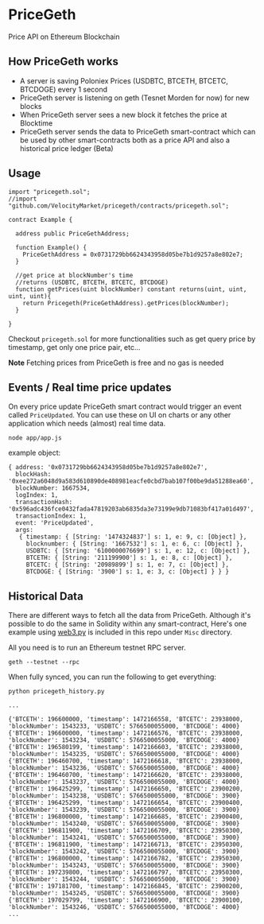 # PriceGeth
Price API on Ethereum Blockchain


## How PriceGeth works
  - A server is saving Poloniex Prices (USDBTC, BTCETH, BTCETC, BTCDOGE) every 1 second
  - PriceGeth server is listening on geth (Tesnet Morden for now) for new blocks
  - When PriceGeth server sees a new block it fetches the price at Blocktime
  - PriceGeth server sends the data to PriceGeth smart-contract which can be used by other smart-contracts both as a price API and also a historical price ledger (Beta)


## Usage

```
import "pricegeth.sol";
//import "github.com/VelocityMarket/pricegeth/contracts/pricegeth.sol";

contract Example {

  address public PriceGethAddress;

  function Example() {
    PriceGethAddress = 0x0731729bb6624343958d05be7b1d9257a8e802e7;
  }

  //get price at blockNumber's time
  //returns (USDBTC, BTCETH, BTCETC, BTCDOGE)
  function getPrices(uint blockNumber) constant returns(uint, uint, uint, uint){
    return Pricegeth(PriceGethAddress).getPrices(blockNumber);
  }

}
```

Checkout `pricegeth.sol` for more functionalities such as get query price by timestamp, get only one price pair, etc...

__Note__ Fetching prices from PriceGeth is free and no gas is needed

## Events / Real time price updates
On every price update PriceGeth smart contract would trigger an event called `PriceUpdated`. You can use these on UI on charts or any other application which needs (almost) real time data.

`node app/app.js`

example object:
```
{ address: '0x0731729bb6624343958d05be7b1d9257a8e802e7',
  blockHash: '0xee272a6048d9a583d610890de408981eacfe0cbd7bab107f00be9da51288ea60',
  blockNumber: 1667534,
  logIndex: 1,
  transactionHash: '0x596adc436fce0432fada47819203ab6835da3e73199e9db71083bf417a01d497',
  transactionIndex: 1,
  event: 'PriceUpdated',
  args:
   { timestamp: { [String: '1474324837'] s: 1, e: 9, c: [Object] },
     blocknumber: { [String: '1667532'] s: 1, e: 6, c: [Object] },
     USDBTC: { [String: '6100000076699'] s: 1, e: 12, c: [Object] },
     BTCETH: { [String: '211199900'] s: 1, e: 8, c: [Object] },
     BTCETC: { [String: '20989899'] s: 1, e: 7, c: [Object] },
     BTCDOGE: { [String: '3900'] s: 1, e: 3, c: [Object] } } }
```

## Historical Data

There are different ways to fetch all the data from PriceGeth. Although it's possible to do the same in Solidity within any smart-contract, Here's one example using [web3.py](https://github.com/pipermerriam/web3.py) is included in this repo under `Misc` directory.

All you need is to run an Ethereum testnet RPC server.

`geth --testnet --rpc`

When fully synced, you can run the following to get everything:

`python pricegeth_history.py`

```
...

{'BTCETH': 196600000, 'timestamp': 1472166558, 'BTCETC': 23938000, 'blockNumber': 1543233, 'USDBTC': 5766500055000, 'BTCDOGE': 4000}
{'BTCETH': 196600000, 'timestamp': 1472166576, 'BTCETC': 23938000, 'blockNumber': 1543234, 'USDBTC': 5766500055000, 'BTCDOGE': 4000}
{'BTCETH': 196580199, 'timestamp': 1472166603, 'BTCETC': 23938000, 'blockNumber': 1543235, 'USDBTC': 5766500055000, 'BTCDOGE': 4000}
{'BTCETH': 196460700, 'timestamp': 1472166618, 'BTCETC': 23938000, 'blockNumber': 1543236, 'USDBTC': 5766500055000, 'BTCDOGE': 4000}
{'BTCETH': 196460700, 'timestamp': 1472166620, 'BTCETC': 23938000, 'blockNumber': 1543237, 'USDBTC': 5766500055000, 'BTCDOGE': 4000}
{'BTCETH': 196425299, 'timestamp': 1472166650, 'BTCETC': 23900200, 'blockNumber': 1543238, 'USDBTC': 5766500055000, 'BTCDOGE': 3900}
{'BTCETH': 196425299, 'timestamp': 1472166654, 'BTCETC': 23900400, 'blockNumber': 1543239, 'USDBTC': 5766500055000, 'BTCDOGE': 3900}
{'BTCETH': 196800000, 'timestamp': 1472166685, 'BTCETC': 23900400, 'blockNumber': 1543240, 'USDBTC': 5766500055000, 'BTCDOGE': 3900}
{'BTCETH': 196811900, 'timestamp': 1472166709, 'BTCETC': 23950300, 'blockNumber': 1543241, 'USDBTC': 5766500055000, 'BTCDOGE': 3900}
{'BTCETH': 196811900, 'timestamp': 1472166713, 'BTCETC': 23950300, 'blockNumber': 1543242, 'USDBTC': 5766500055000, 'BTCDOGE': 3900}
{'BTCETH': 196800000, 'timestamp': 1472166782, 'BTCETC': 23950300, 'blockNumber': 1543243, 'USDBTC': 5766500055000, 'BTCDOGE': 3900}
{'BTCETH': 197239800, 'timestamp': 1472166797, 'BTCETC': 23950300, 'blockNumber': 1543244, 'USDBTC': 5766500055000, 'BTCDOGE': 3900}
{'BTCETH': 197181700, 'timestamp': 1472166845, 'BTCETC': 23900200, 'blockNumber': 1543245, 'USDBTC': 5766500055000, 'BTCDOGE': 3900}
{'BTCETH': 197029799, 'timestamp': 1472166900, 'BTCETC': 23900100, 'blockNumber': 1543246, 'USDBTC': 5766500055000, 'BTCDOGE': 4000}
...

```

